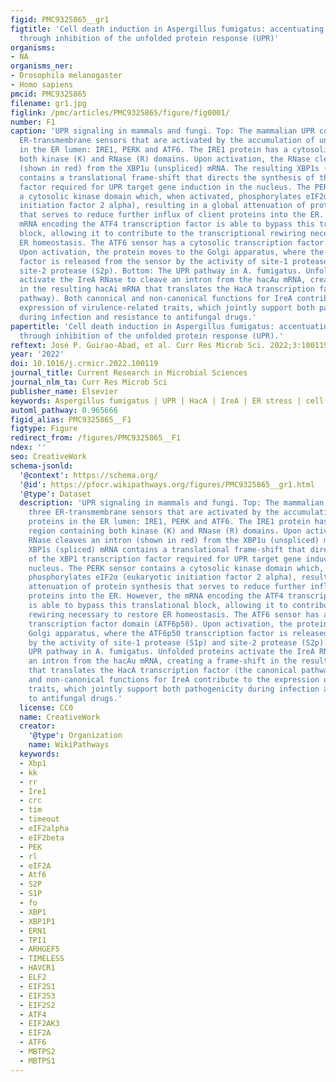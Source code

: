 ```yaml
---
figid: PMC9325865__gr1
figtitle: 'Cell death induction in Aspergillus fumigatus: accentuating drug toxicity
  through inhibition of the unfolded protein response (UPR)'
organisms:
- NA
organisms_ner:
- Drosophila melanogaster
- Homo sapiens
pmcid: PMC9325865
filename: gr1.jpg
figlink: /pmc/articles/PMC9325865/figure/fig0001/
number: F1
caption: 'UPR signaling in mammals and fungi. Top: The mammalian UPR comprises three
  ER-transmembrane sensors that are activated by the accumulation of unfolded proteins
  in the ER lumen: IRE1, PERK and ATF6. The IRE1 protein has a cytosolic region containing
  both kinase (K) and RNase (R) domains. Upon activation, the RNase cleaves an intron
  (shown in red) from the XBP1u (unspliced) mRNA. The resulting XBP1s (spliced) mRNA
  contains a translational frame-shift that directs the synthesis of the XBP1 transcription
  factor required for UPR target gene induction in the nucleus. The PERK sensor contains
  a cytosolic kinase domain which, when activated, phosphorylates eIF2α (eukaryotic
  initiation factor 2 alpha), resulting in a global attenuation of protein synthesis
  that serves to reduce further influx of client proteins into the ER. However, the
  mRNA encoding the ATF4 transcription factor is able to bypass this translational
  block, allowing it to contribute to the transcriptional rewiring necessary to restore
  ER homeostasis. The ATF6 sensor has a cytosolic transcription factor domain (ATF6p50).
  Upon activation, the protein moves to the Golgi apparatus, where the ATF6p50 transcription
  factor is released from the sensor by the activity of site-1 protease (S1p) and
  site-2 protease (S2p). Bottom: The UPR pathway in A. fumigatus. Unfolded proteins
  activate the IreA RNase to cleave an intron from the hacAu mRNA, creating a frame-shift
  in the resulting hacAi mRNA that translates the HacA transcription factor (the canonical
  pathway). Both canonical and non-canonical functions for IreA contribute to the
  expression of virulence-related traits, which jointly support both pathogenicity
  during infection and resistance to antifungal drugs.'
papertitle: 'Cell death induction in Aspergillus fumigatus: accentuating drug toxicity
  through inhibition of the unfolded protein response (UPR).'
reftext: José P. Guirao-Abad, et al. Curr Res Microb Sci. 2022;3:100119.
year: '2022'
doi: 10.1016/j.crmicr.2022.100119
journal_title: Current Research in Microbial Sciences
journal_nlm_ta: Curr Res Microb Sci
publisher_name: Elsevier
keywords: Aspergillus fumigatus | UPR | HacA | IreA | ER stress | cell death
automl_pathway: 0.965666
figid_alias: PMC9325865__F1
figtype: Figure
redirect_from: /figures/PMC9325865__F1
ndex: ''
seo: CreativeWork
schema-jsonld:
  '@context': https://schema.org/
  '@id': https://pfocr.wikipathways.org/figures/PMC9325865__gr1.html
  '@type': Dataset
  description: 'UPR signaling in mammals and fungi. Top: The mammalian UPR comprises
    three ER-transmembrane sensors that are activated by the accumulation of unfolded
    proteins in the ER lumen: IRE1, PERK and ATF6. The IRE1 protein has a cytosolic
    region containing both kinase (K) and RNase (R) domains. Upon activation, the
    RNase cleaves an intron (shown in red) from the XBP1u (unspliced) mRNA. The resulting
    XBP1s (spliced) mRNA contains a translational frame-shift that directs the synthesis
    of the XBP1 transcription factor required for UPR target gene induction in the
    nucleus. The PERK sensor contains a cytosolic kinase domain which, when activated,
    phosphorylates eIF2α (eukaryotic initiation factor 2 alpha), resulting in a global
    attenuation of protein synthesis that serves to reduce further influx of client
    proteins into the ER. However, the mRNA encoding the ATF4 transcription factor
    is able to bypass this translational block, allowing it to contribute to the transcriptional
    rewiring necessary to restore ER homeostasis. The ATF6 sensor has a cytosolic
    transcription factor domain (ATF6p50). Upon activation, the protein moves to the
    Golgi apparatus, where the ATF6p50 transcription factor is released from the sensor
    by the activity of site-1 protease (S1p) and site-2 protease (S2p). Bottom: The
    UPR pathway in A. fumigatus. Unfolded proteins activate the IreA RNase to cleave
    an intron from the hacAu mRNA, creating a frame-shift in the resulting hacAi mRNA
    that translates the HacA transcription factor (the canonical pathway). Both canonical
    and non-canonical functions for IreA contribute to the expression of virulence-related
    traits, which jointly support both pathogenicity during infection and resistance
    to antifungal drugs.'
  license: CC0
  name: CreativeWork
  creator:
    '@type': Organization
    name: WikiPathways
  keywords:
  - Xbp1
  - kk
  - rr
  - Ire1
  - crc
  - tim
  - timeout
  - eIF2alpha
  - eIF2beta
  - PEK
  - rl
  - eIF2A
  - Atf6
  - S2P
  - S1P
  - fo
  - XBP1
  - XBP1P1
  - ERN1
  - TPI1
  - ARHGEF5
  - TIMELESS
  - HAVCR1
  - ELF2
  - EIF2S1
  - EIF2S3
  - EIF2S2
  - ATF4
  - EIF2AK3
  - EIF2A
  - ATF6
  - MBTPS2
  - MBTPS1
---
```


